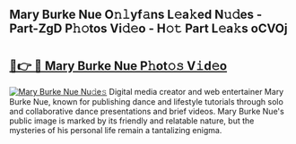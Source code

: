 ## Mary Burke Nue O𝚗𝚕yf𝚊ns L𝚎a𝚔ed N𝚞𝚍es - Part-ZgD P𝚑𝚘tos Vi𝚍𝚎o - H𝚘𝚝 Part L𝚎a𝚔s oCVOj

# <h2><a href="http://kf7yx1.oniu.top/?m=Mary+Burke+Nue">🔗👉 🔴 Mary Burke Nue P𝚑ot𝚘𝚜 V𝚒d𝚎o</a></h2>

[![Mary Burke Nue Nu𝚍e𝚜](https://i.imgur.com/0qMVB7G.gif)](http://kf7yx1.oniu.top/?m=Mary+Burke+Nue)
Digital media creator and web entertainer Mary Burke Nue, known for publishing dance and lifestyle tutorials through solo and collaborative dance presentations and brief videos. Mary Burke Nue's public image is marked by its friendly and relatable nature, but the mysteries of his personal life remain a tantalizing enigma.  
